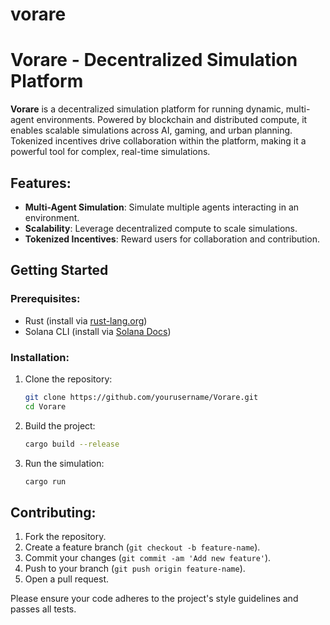 # vorare
# Vorare - Decentralized Simulation Platform

**Vorare** is a decentralized simulation platform for running dynamic, multi-agent environments. Powered by blockchain and distributed compute, it enables scalable simulations across AI, gaming, and urban planning. Tokenized incentives drive collaboration within the platform, making it a powerful tool for complex, real-time simulations.

## Features:
- **Multi-Agent Simulation**: Simulate multiple agents interacting in an environment.
- **Scalability**: Leverage decentralized compute to scale simulations.
- **Tokenized Incentives**: Reward users for collaboration and contribution.

## Getting Started

### Prerequisites:
- Rust (install via [rust-lang.org](https://www.rust-lang.org/))
- Solana CLI (install via [Solana Docs](https://docs.solana.com/cli/install-solana-cli-tools))

### Installation:
1. Clone the repository:
    ```bash
    git clone https://github.com/yourusername/Vorare.git
    cd Vorare
    ```

2. Build the project:
    ```bash
    cargo build --release
    ```

3. Run the simulation:
    ```bash
    cargo run
    ```

## Contributing:
1. Fork the repository.
2. Create a feature branch (`git checkout -b feature-name`).
3. Commit your changes (`git commit -am 'Add new feature'`).
4. Push to your branch (`git push origin feature-name`).
5. Open a pull request.

Please ensure your code adheres to the project's style guidelines and passes all tests.
